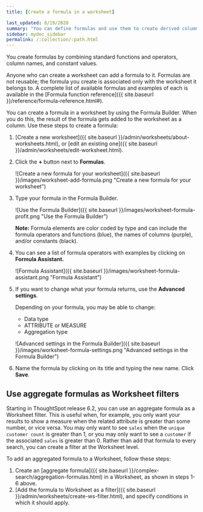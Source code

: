 ```yaml
---
title: [Create a formula in a worksheet]

last_updated: 8/19/2020
summary: "You can define formulas and use them to create derived columns in worksheets. "
sidebar: mydoc_sidebar
permalink: /:collection/:path.html
---
```

You create formulas by combining standard functions and operators, column names, and constant values.

Anyone who can create a worksheet can add a formula to it. Formulas are not reusable; the formula you create is associated only with the worksheet it belongs to. A complete list of available formulas and examples of each is available in the [Formula function reference]({{ site.baseurl }}/reference/formula-reference.html#).

You can create a formula in a worksheet by using the Formula Builder. When you do this, the result of the formula gets added to the worksheet as a column. Use these steps to create a formula:

1. [Create a new worksheet]({{ site.baseurl }}/admin/worksheets/about-worksheets.html), or [edit an existing one]({{ site.baseurl }}/admin/worksheets/edit-worksheet.html).
2. Click the **+** button next to **Formulas**.

     ![Create a new formula for your worksheet]({{ site.baseurl }}/images/worksheet-add-formula.png "Create a new formula for your worksheet")

3. Type your formula in the Formula Builder.

     ![Use the Formula Builder]({{ site.baseurl }}/images/worksheet-formula-profit.png "Use the Formula Builder")

    **Note:** Formula elements are color coded by type and can include the formula operators and functions (blue), the names of columns (purple), and/or constants (black).

5.  You can see a list of formula operators with examples by clicking on **Formula Assistant.**

    ![Formula Assistant]({{ site.baseurl }}/images/worksheet-formula-assistant.png "Formula Assistant")

4. If you want to change what your formula returns, use the **Advanced settings**.

   Depending on your formula, you may be able to change:

    -   Data type
    -   ATTRIBUTE or MEASURE
    -   Aggregation type

    ![Advanced settings in the Formula Builder]({{ site.baseurl }}/images/worksheet-formula-settings.png "Advanced settings in the Formula Builder")

6. Name the formula by clicking on its title and typing the new name. Click **Save**.

## Use aggregate formulas as Worksheet filters
Starting in ThoughtSpot release 6.2, you can use an aggregate formula as a Worksheet filter. This is useful when, for example, you only want your results to show a measure when the related attribute is greater than some number, or vice versa. You may only want to see `sales` when the `unique customer count` is greater than 1, or you may only want to see a `customer` if the associated `sales` is greater than 0. Rather than add that formula to every search, you can create a filter at the Worksheet level.

To add an aggregated formula to a Worksheet, follow these steps:
1. Create an [aggregate formula]({{ site.baseurl }}/complex-search/aggregation-formulas.html) in a Worksheet, as shown in steps 1-6 above.
2. [Add the formula to Worksheet as a filter]({{ site.baseurl }}/admin/worksheets/create-ws-filter.html), and specify conditions in which it should apply.
